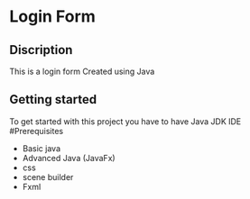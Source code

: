 # Login Form
## Discription
This is a login form Created using Java
## Getting started 
To get started with this project you have to have Java JDK IDE
#Prerequisites
- Basic java
- Advanced Java (JavaFx)
- css
- scene builder
- Fxml
